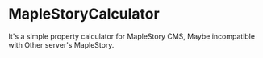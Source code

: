 # MapleStoryCalculator

It's a simple property calculator for MapleStory CMS, Maybe incompatible with Other server's MapleStory.
